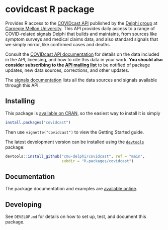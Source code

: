 # covidcast R package

Provides R access to the [COVIDcast
API](https://cmu-delphi.github.io/delphi-epidata/api/covidcast.html) published
by the [Delphi group](https://delphi.cmu.edu/) at [Carnegie Mellon
University](https://www.cmu.edu). This API provides daily access to a range of
COVID-related signals Delphi that builds and maintains, from sources like
symptom surveys and medical claims data, and also standard signals that we
simply mirror, like confirmed cases and deaths.

Consult the [COVIDcast API
documentation](https://cmu-delphi.github.io/delphi-epidata/api/covidcast.html)
for details on the data included in the API, licensing, and how to cite this
data in your work. **You should also consider subscribing to the [API mailing
list](https://lists.andrew.cmu.edu/mailman/listinfo/delphi-covidcast-api)** to
be notified of package updates, new data sources, corrections, and other
updates.

The [signals
documentation](https://cmu-delphi.github.io/delphi-epidata/api/covidcast_signals.html)
lists all the data sources and signals available through this API.

## Installing

This package is [available on
CRAN](https://cran.r-project.org/package=covidcast), so the easiest way to
install it is simply

```r
install.packages("covidcast")
```

Then use `vignette("covidcast")` to view the Getting Started guide.

The latest development version can be installed using the
[`devtools`](https://cran.r-project.org/package=devtools) package:

```r
devtools::install_github("cmu-delphi/covidcast", ref = "main",
                         subdir = "R-packages/covidcast")
```

## Documentation

The package documentation and examples are [available
online](https://cmu-delphi.github.io/covidcast/covidcastR/index.html).

## Developing

See `DEVELOP.md` for details on how to set up, test, and document this package.
